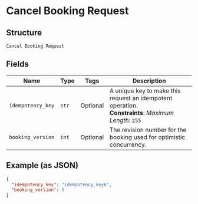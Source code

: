 
# Cancel Booking Request

## Structure

`Cancel Booking Request`

## Fields

| Name | Type | Tags | Description |
|  --- | --- | --- | --- |
| `idempotency_key` | `str` | Optional | A unique key to make this request an idempotent operation.<br>**Constraints**: *Maximum Length*: `255` |
| `booking_version` | `int` | Optional | The revision number for the booking used for optimistic concurrency. |

## Example (as JSON)

```json
{
  "idempotency_key": "idempotency_key6",
  "booking_version": 0
}
```

